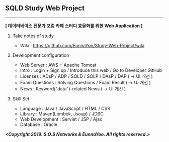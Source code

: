 ## SQLD Study Web Project
- - - -
**[ 데이터베이스 전문가 포럼 카페 스터디 효율화를 위한 Web Application ]**  
   
1. Take notes of study  
    * Wiki : https://github.com/EunnaYoo/Study-Web-Project/wiki   
    
2. Development configuration  
    * Web Server : AWS + Apache Tomcat  
    * Intro : Login + Sign up / Introduce this web / Go to Developer GitHub  
    * Licenses : ADsP / ADP / SQLD / SQLP / DAsP / DAP ( → UI 개선 )  
    * Exam Questions : Solving Questions / Exam Result ( → UI 개선 )  
    * News : Keyword("data")-related News ( → UI 개선 )  
    
3. Skill Set  
    * Language : Java / JavaScript / HTML / CSS  
    * Library : Maven(Lombok, Jsoup) / JDBC  
    * Web Development : Servlet / JSP / Ajax  
    * Database : Oracle
    
***<Copyright 2019. S.O.S Networks & EunnaYoo. All rights reserved.>***
  
